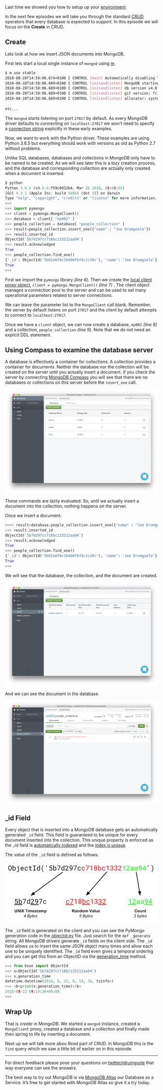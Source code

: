 Last time we showed you how to setup up your <a href="https://blog.joedrumgoole.com/2018/09/10/pymongo-monday-episode-1-setting-up-your-pymongo-environment/">environment</a>.

In the next few episodes we will take you through the standard <a href="https://en.wikipedia.org/wiki/Create,_read,_update_and_delete">CRUD</a> operators that every database is expected to support. In this episode we will focus on the <strong>Create</strong> in CRUD.

## Create

Lets look at how we insert JSON documents into MongoDB.

First lets start a local single instance of <code>mongod</code> using <a href="https://github.com/aheckmann/m">m</a>.

```bash
$ m use stable
2018-08-28T14:58:06.674+0100 I CONTROL [main] Automatically disabling TLS 1.0, to force-enable TLS 1.0 specify --sslDisabledProtocols 'none'
2018-08-28T14:58:06.689+0100 I CONTROL [initandlisten] MongoDB starting : pid=43658 port=27017 dbpath=/data/db 64-bit host=JD10Gen.local
2018-08-28T14:58:06.689+0100 I CONTROL [initandlisten] db version v4.0.2
2018-08-28T14:58:06.689+0100 I CONTROL [initandlisten] git version: fc1573ba18aee42f97a3bb13b67af7d837826b47
2018-08-28T14:58:06.689+0100 I CONTROL [initandlisten] allocator: syste

etc...
```

The <code>mongod</code> starts listening on port <code>27017</code> by default. As every MongoDB driver
defaults to connecting on <code>localhost:27017</code> we won't need to specify a <a href="https://docs.mongodb.com/manual/reference/connection-string/">connection string</a> explicitly in these early examples.

Now, we want to work with the Python driver. These examples are using Python
3.6.5 but everything should work with versions as old as Python 2.7 without problems.

Unlike SQL databases, databases and collections in MongoDB only have to be named to be created. As we will see later this is a <em>lazy</em> creation process, and the database and corresponding collection are actually only created when a document is inserted.

```python
$ python
Python 3.6.5 (v3.6.5:f59c0932b4, Mar 28 2018, 03:03:55)
[GCC 4.2.1 (Apple Inc. build 5666) (dot 3)] on darwin
Type "help", "copyright", "credits" or "license" for more information.
>>>
>>> import pymongo
>>> client = pymongo.MongoClient()
>>> database = client[ "ep002" ]
>>> people_collection = database[ "people_collection" ]
>>> result=people_collection.insert_one({"name" : "Joe Drumgoole"})
>>> result.inserted_id
ObjectId('5b7d297cc718bc133212aa94')
>>> result.acknowledged
True
>>> people_collection.find_one()
{'_id': ObjectId('5b62e6f8c3b498fbfdc1c20c'), 'name': 'Joe Drumgoole'}
True
>>>
```

First we import the <code>pymongo</code> library <i>(line 6)</i>. Then we create the <a href="http://api.mongodb.com/python/current/api/pymongo/mongo_client.html">local client proxy object</a>,
<code>client = pymongo.MongoClient()</code> <em>(line 7)</em> . The client object manages a connection pool to the server and can be used to set many operational parameters related to server connections.

We can leave the parameter list to the <code>MongoClient</code> call blank. Remember, the server by default listens on port <code>27017</code> and the client by default attempts to connect to <code>localhost:27017</code>.

Once we have a <code>client</code> object, we can now create a database, <code>ep002</code> <em>(line 8)</em>
and a collection, <code>people_collection</code> <em>(line 9)</em>. Note that we do not need an explicit DDL statement.

## Using Compass to examine the database server

A database is effectively a container for collections. A collection provides a container for documents. Neither the database nor the collection will be created on the server until you actually insert a document. If you check the server by connecting <a href="https://www.mongodb.com/products/compass">MongoDB Compass</a> you will see that there are no databases or collections on this server before the <code>insert_one</code> call.

<img src="https://raw.githubusercontent.com/jdrumgoole/PyMongo-Monday/master/images/ep002-compass-at-start.png" alt="screen shot of compass at start" />

These commands are lazily evaluated. So, until we actually insert a document into the collection, nothing happens on the server.

Once we insert a document:

```python
>>>> result=database.people_collection.insert_one({"name" : "Joe Drumgoole"})
>>> result.inserted_id
ObjectId('5b7d297cc718bc133212aa94')
>>> result.acknowledged
True
>>> people_collection.find_one()
{'_id': ObjectId('5b62e6f8c3b498fbfdc1c20c'), 'name': 'Joe Drumgoole'}
True
>>>
```

We will see that the database, the collection, and the document are created.

<img src="https://raw.githubusercontent.com/jdrumgoole/PyMongo-Monday/master/images/ep002-compass-with-collection.png" alt="screen shot of compass with collection" />

And we can see the document in the database.

<img src="https://raw.githubusercontent.com/jdrumgoole/PyMongo-Monday/master/images/ep002-compass-with-doc.png" alt="screen shot of compass with document" />

## _id Field

Every object that is inserted into a MongoDB database gets an automatically
generated <code>_id</code> field. This field is guaranteed to be unique for every document
inserted into the collection. This unique property is enforced as the _id field
is <a href="https://docs.mongodb.com/manual/indexes/#default-id-index">automatically indexed</a>
and the <a href="https://docs.mongodb.com/manual/core/index-unique/">index is unique</a>.

The value of the <code>_id</code> field is defined as follows:

<img src="https://raw.githubusercontent.com/jdrumgoole/PyMongo-Monday/master/images/ep002-objectid.png" alt="ObjectID" />

The <code>_id</code> field is generated on the client and you can see the PyMongo generation code in the <a href="https://github.com/mongodb/mongo-python-driver/blob/master/bson/objectid.py">objectid.py</a> file. Just search for the <code>def _generate</code> string. All MongoDB drivers generate <code>_id</code> fields on the client side. The <code>_id</code> field allows us to insert the same JSON object many times and allow each one to be uniquely identified. The <code>_id</code> field even gives a temporal ordering and you can get this from an ObjectID via the <a href="https://api.mongodb.com/python/2.7.1/api/bson/objectid.html">generation_time</a> method.

```Python
>>> from bson import ObjectId
>>> x=ObjectId('5b7d297cc718bc133212aa94')
>>> x.generation_time
datetime.datetime(2018, 8, 22, 9, 14, 36, tzinfo=)
>>> <b>print(x.generation_time)</b>
2018-08-22 09:14:36+00:00
>>>
```

<h2>Wrap Up</h2>

That is <em>create</em> in MongoDB. We started a <code>mongod</code> instance, created a <code>MongoClient</code> proxy, created a database and a collection and finally made then spring to life by inserting a document.

Next up we will talk more abou <em>Read</em> part of CRUD. In MongoDB this is the <code>find</code> query which we saw a little bit of earlier on in this episode.

<hr />

For direct feedback please pose your questions on <a href="https://www.twitter.com/jdrumgoole">twitter/jdrumgoole</a> that way everyone can see the answers.

The best way to try out MongoDB is via <a href="https://www.mongodb.com/cloud/atlas">MongoDB Atlas</a> our Database as a Service.
It’s free to get started with MongoDB Atlas so give it a try today.
